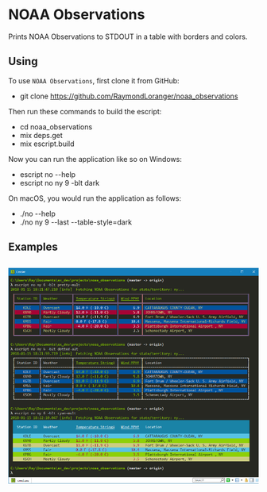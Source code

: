 # NOAA Observations

Prints NOAA Observations to STDOUT in a table with borders and colors.

## Using

To use `NOAA Observations`, first clone it from GitHub:

  - git clone https://github.com/RaymondLoranger/noaa_observations

Then run these commands to build the escript:

  - cd noaa_observations
  - mix deps.get
  - mix escript.build

Now you can run the application like so on Windows:

  - escript no --help
  - escript no ny 9 -blt dark

On macOS, you would run the application as follows:

  - ./no --help
  - ./no ny 9 --last --table-style=dark

## Examples
## ![noaa_observations_examples](images/noaa_observations_examples.png)

